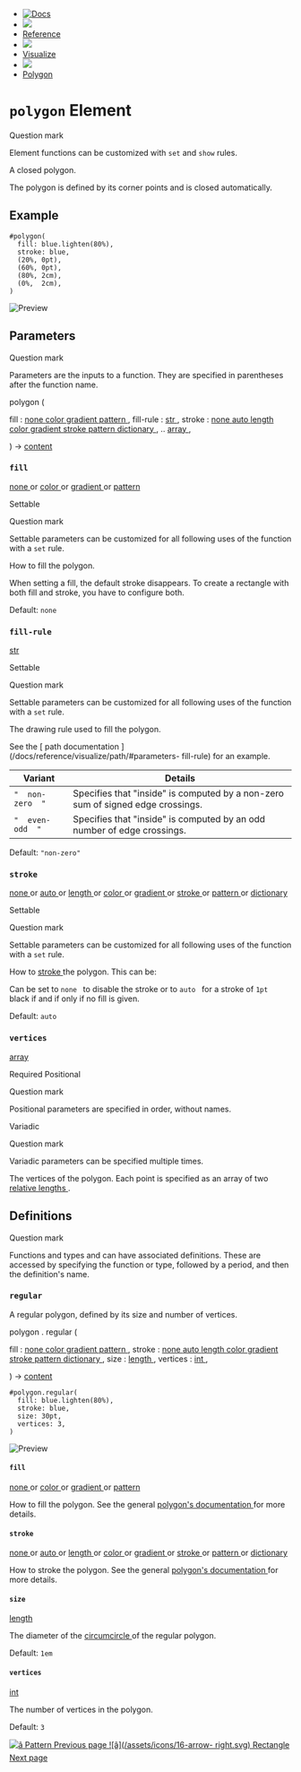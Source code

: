   * [ ![Docs](/assets/icons/16-docs-dark.svg) ](/docs)
  * ![](/assets/icons/16-arrow-right.svg)
  * [ Reference ](/docs/reference/)
  * ![](/assets/icons/16-arrow-right.svg)
  * [ Visualize ](/docs/reference/visualize/)
  * ![](/assets/icons/16-arrow-right.svg)
  * [ Polygon ](/docs/reference/visualize/polygon/)

#  ` polygon ` Element

Question mark

Element functions can be customized with ` set ` and  ` show ` rules.

A closed polygon.

The polygon is defined by its corner points and is closed automatically.

##  Example

    
    
    #polygon(
      fill: blue.lighten(80%),
      stroke: blue,
      (20%, 0pt),
      (60%, 0pt),
      (80%, 2cm),
      (0%,  2cm),
    )
    

![Preview](/assets/docs/TuzATomarVg-0NmUVu3QFAAAAAAAAAAA.png)

##  Parameters

Question mark

Parameters are the inputs to a function. They are specified in parentheses
after the function name.

polygon  (

fill  :  [ none ](/docs/reference/foundations/none/) [ color
](/docs/reference/visualize/color/) [ gradient
](/docs/reference/visualize/gradient/) [ pattern
](/docs/reference/visualize/pattern/) ,  fill-rule  :  [ str
](/docs/reference/foundations/str/) ,  stroke  :  [ none
](/docs/reference/foundations/none/) [ auto
](/docs/reference/foundations/auto/) [ length
](/docs/reference/layout/length/) [ color ](/docs/reference/visualize/color/)
[ gradient ](/docs/reference/visualize/gradient/) [ stroke
](/docs/reference/visualize/stroke/) [ pattern
](/docs/reference/visualize/pattern/) [ dictionary
](/docs/reference/foundations/dictionary/) ,  ..  [ array
](/docs/reference/foundations/array/) ,

)  -> [ content ](/docs/reference/foundations/content/)

###  ` fill `

[ none ](/docs/reference/foundations/none/) or  [ color
](/docs/reference/visualize/color/) or  [ gradient
](/docs/reference/visualize/gradient/) or  [ pattern
](/docs/reference/visualize/pattern/)

Settable

Question mark

Settable parameters can be customized for all following uses of the function
with a ` set ` rule.

How to fill the polygon.

When setting a fill, the default stroke disappears. To create a rectangle with
both fill and stroke, you have to configure both.

Default: ` none  `

###  ` fill-rule `

[ str ](/docs/reference/foundations/str/)

Settable

Question mark

Settable parameters can be customized for all following uses of the function
with a ` set ` rule.

The drawing rule used to fill the polygon.

See the [ path documentation ](/docs/reference/visualize/path/#parameters-
fill-rule) for an example.

Variant  |  Details   
---|---  
` "  non-zero  " ` |  Specifies that "inside" is computed by a non-zero sum of signed edge crossings.   
` "  even-odd  " ` |  Specifies that "inside" is computed by an odd number of edge crossings.   
  
Default: ` "non-zero"  `

###  ` stroke `

[ none ](/docs/reference/foundations/none/) or  [ auto
](/docs/reference/foundations/auto/) or  [ length
](/docs/reference/layout/length/) or  [ color
](/docs/reference/visualize/color/) or  [ gradient
](/docs/reference/visualize/gradient/) or  [ stroke
](/docs/reference/visualize/stroke/) or  [ pattern
](/docs/reference/visualize/pattern/) or  [ dictionary
](/docs/reference/foundations/dictionary/)

Settable

Question mark

Settable parameters can be customized for all following uses of the function
with a ` set ` rule.

How to [ stroke ](/docs/reference/visualize/stroke/ "stroke") the polygon.
This can be:

Can be set to ` none  ` to disable the stroke or to ` auto  ` for a stroke of
` 1pt  ` black if and if only if no fill is given.

Default: ` auto  `

###  ` vertices `

[ array ](/docs/reference/foundations/array/)

Required  Positional

Question mark

Positional parameters are specified in order, without names.

Variadic

Question mark

Variadic parameters can be specified multiple times.

The vertices of the polygon. Each point is specified as an array of two [
relative lengths ](/docs/reference/layout/relative/) .

##  Definitions

Question mark

Functions and types and can have associated definitions. These are accessed by
specifying the function or type, followed by a period, and then the
definition's name.

###  ` regular `

A regular polygon, defined by its size and number of vertices.

polygon  .  regular  (

fill  :  [ none ](/docs/reference/foundations/none/) [ color
](/docs/reference/visualize/color/) [ gradient
](/docs/reference/visualize/gradient/) [ pattern
](/docs/reference/visualize/pattern/) ,  stroke  :  [ none
](/docs/reference/foundations/none/) [ auto
](/docs/reference/foundations/auto/) [ length
](/docs/reference/layout/length/) [ color ](/docs/reference/visualize/color/)
[ gradient ](/docs/reference/visualize/gradient/) [ stroke
](/docs/reference/visualize/stroke/) [ pattern
](/docs/reference/visualize/pattern/) [ dictionary
](/docs/reference/foundations/dictionary/) ,  size  :  [ length
](/docs/reference/layout/length/) ,  vertices  :  [ int
](/docs/reference/foundations/int/) ,

)  -> [ content ](/docs/reference/foundations/content/)

    
    
    #polygon.regular(
      fill: blue.lighten(80%),
      stroke: blue,
      size: 30pt,
      vertices: 3,
    )
    

![Preview](/assets/docs/nSKAw-cASGAIxDorv3UyHgAAAAAAAAAA.png)

####  ` fill `

[ none ](/docs/reference/foundations/none/) or  [ color
](/docs/reference/visualize/color/) or  [ gradient
](/docs/reference/visualize/gradient/) or  [ pattern
](/docs/reference/visualize/pattern/)

How to fill the polygon. See the general [ polygon's documentation
](/docs/reference/visualize/polygon/#parameters-fill) for more details.

####  ` stroke `

[ none ](/docs/reference/foundations/none/) or  [ auto
](/docs/reference/foundations/auto/) or  [ length
](/docs/reference/layout/length/) or  [ color
](/docs/reference/visualize/color/) or  [ gradient
](/docs/reference/visualize/gradient/) or  [ stroke
](/docs/reference/visualize/stroke/) or  [ pattern
](/docs/reference/visualize/pattern/) or  [ dictionary
](/docs/reference/foundations/dictionary/)

How to stroke the polygon. See the general [ polygon's documentation
](/docs/reference/visualize/polygon/#parameters-stroke) for more details.

####  ` size `

[ length ](/docs/reference/layout/length/)

The diameter of the [ circumcircle
](https://en.wikipedia.org/wiki/Circumcircle) of the regular polygon.

Default: ` 1em  `

####  ` vertices `

[ int ](/docs/reference/foundations/int/)

The number of vertices in the polygon.

Default: ` 3  `

[ ![â](/assets/icons/16-arrow-right.svg) Pattern  Previous page
](/docs/reference/visualize/pattern/) [ ![â](/assets/icons/16-arrow-
right.svg) Rectangle  Next page  ](/docs/reference/visualize/rect/)

